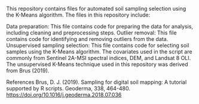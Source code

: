 This repository contains files for automated soil sampling selection using the K-Means algorithm. The files in this repository include:

Data preparation: This file contains code for preparing the data for analysis, including cleaning and preprocessing steps.
Outlier removal: This file contains code for identifying and removing outliers from the data.
Unsupervised sampling selection: This file contains code for selecting soil samples using the K-Means algorithm.
The covariates used in the script are commonly from Sentinel 2A-MSI spectral indices, DEM, and Landsat 8 OLI. The unsupervised K-Means technique used in this repository was derived from Brus (2019).

References
Brus, D. J. (2019). Sampling for digital soil mapping: A tutorial supported by R scripts. Geoderma, 338, 464-480. https://doi.org/10.1016/j.geoderma.2018.07.036
